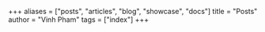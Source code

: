 +++
aliases = ["posts", "articles", "blog", "showcase", "docs"]
title = "Posts"
author = "Vinh Pham"
tags = ["index"]
+++
